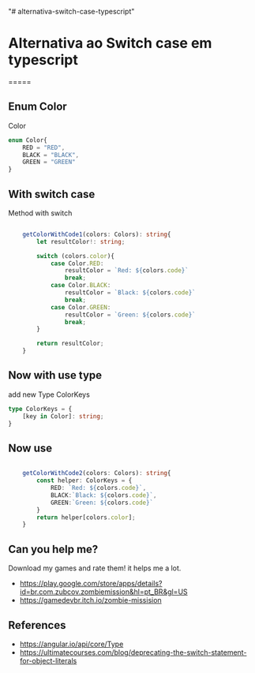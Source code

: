 "# alternativa-switch-case-typescript"
# Alternativa ao Switch case em typescript 
=====

Enum Color
-------------
Color
```typescript
enum Color{
    RED = "RED",
    BLACK = "BLACK",
    GREEN = "GREEN"
}

```

With switch case
-------------
Method with switch
```typescript

    getColorWithCode1(colors: Colors): string{
        let resultColor!: string;

        switch (colors.color){
            case Color.RED:
                resultColor = `Red: ${colors.code}`
                break;
            case Color.BLACK:
                resultColor = `Black: ${colors.code}`
                break;
            case Color.GREEN:
                resultColor = `Green: ${colors.code}`
                break;
        }

        return resultColor;
    }

```


Now with use type
-------------
add new Type ColorKeys

```typescript
type ColorKeys = {
    [key in Color]: string;
}
```


Now use
-------------

```typescript

    getColorWithCode2(colors: Colors): string{
        const helper: ColorKeys = {
            RED: `Red: ${colors.code}`,
            BLACK:`Black: ${colors.code}`,
            GREEN:`Green: ${colors.code}`
        }
        return helper[colors.color];
    }
```







Can you help me?
--------------
Download my games and rate them! it helps me a lot.
* https://play.google.com/store/apps/details?id=br.com.zubcov.zombiemission&hl=pt_BR&gl=US
* https://gamedevbr.itch.io/zombie-missision

References
-------------
* https://angular.io/api/core/Type
* https://ultimatecourses.com/blog/deprecating-the-switch-statement-for-object-literals